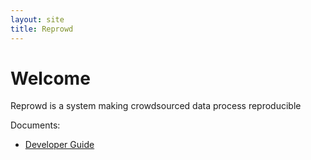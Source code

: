 ```yaml
---
layout: site
title: Reprowd
---
```


# Welcome

Reprowd is a system making crowdsourced data process reproducible

Documents:
* [Developer Guide](dev_guide.html)
